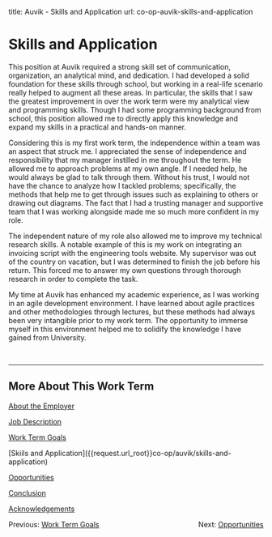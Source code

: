 title: Auvik - Skills and Application
url: co-op-auvik-skills-and-application

<h1 class="u-lead center">Skills and Application</h1>

This position at Auvik required a strong skill set of communication, organization, an analytical mind, and dedication. I had developed a solid foundation for these skills through school, but working in a real-life scenario really helped to augment all these areas. In particular, the skills that I saw the greatest improvement in over the work term were my analytical view and programming skills. Though I had some programming background from school, this position allowed me to directly apply this knowledge and expand my skills in a practical and hands-on manner.

Considering this is my first work term, the independence within a team was an aspect that struck me. I appreciated the sense of independence and responsibility that my manager instilled in me throughout the term. He allowed me to approach problems at my own angle. If I needed help, he would always be glad to talk through them. Without his trust, I would not have the chance to analyze how I tackled problems; specifically, the methods that help me to get through issues such as explaining to others or drawing out diagrams. The fact that I had a trusting manager and supportive team that I was working alongside made me so much more confident in my role.

The independent nature of my role also allowed me to improve my technical research skills. A notable example of this is my work on integrating an invoicing script with the engineering tools website. My supervisor was out of the country on vacation, but I was determined to finish the job before his return. This forced me to answer my own questions through thorough research in order to complete the task.

My time at Auvik has enhanced my academic experience, as I was working in an agile development environment. I have learned about agile practices and other methodologies through lectures, but these methods had always been very intangible prior to my work term. The opportunity to immerse myself in this environment helped me to solidify the knowledge I have gained from University.

<br>
<hr>

<h2 class="u-sublead">More About This Work Term</h2>

[About the Employer]({{request.url_root}}co-op/auvik/about-the-employer)

[Job Description]({{request.url_root}}co-op/auvik/job-description)

[Work Term Goals]({{request.url_root}}co-op/auvik/work-term-goals)

<span class='active'>
  [Skiils and Application]({{request.url_root}}co-op/auvik/skills-and-application)
</span>

[Opportunities]({{request.url_root}}co-op/auvik/opportunities)

[Conclusion]({{request.url_root}}co-op/auvik/conclusion)

[Acknowledgements]({{request.url_root}}co-op/auvik/acknowledgements)

<div style="float: left;">
  Previous: <a href="{{ site_url }}/co-op/auvik/work-term-goals">Work Term Goals</a>
</div>

<div style="float: right;">
  Next: <a href="{{ site_url }}/co-op/auvik/opportunities">Opportunities</a>
</div>
